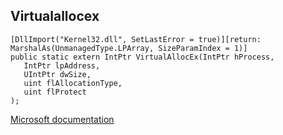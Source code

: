 ## Virtualallocex

```
[DllImport("Kernel32.dll", SetLastError = true)][return: MarshalAs(UnmanagedType.LPArray, SizeParamIndex = 1)]
public static extern IntPtr VirtualAllocEx(IntPtr hProcess,
   IntPtr lpAddress,
   UIntPtr dwSize,
   uint flAllocationType,
   uint flProtect
);
```

[Microsoft documentation](https://docs.microsoft.com/en-us/windows/win32/api/memoryapi/nf-memoryapi-virtualallocex)
